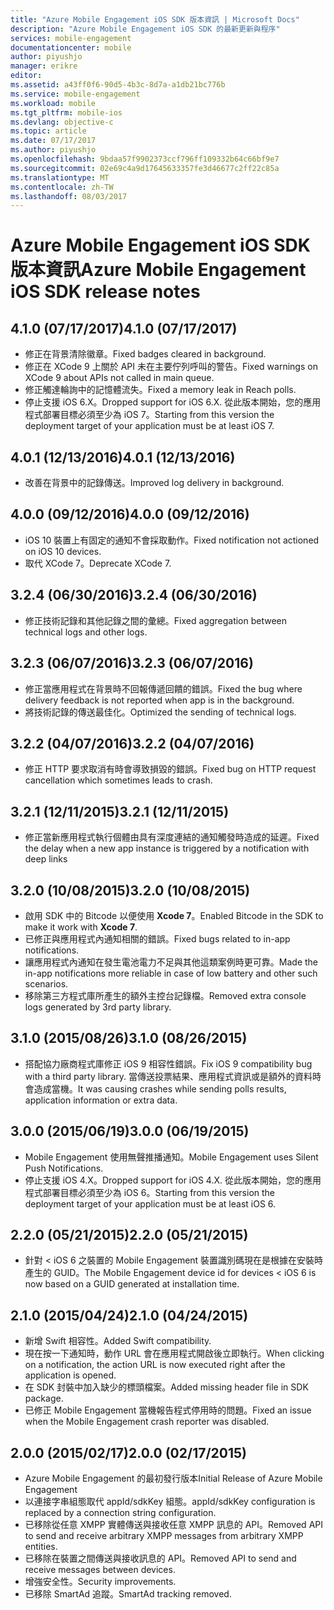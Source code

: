 ```yaml
---
title: "Azure Mobile Engagement iOS SDK 版本資訊 | Microsoft Docs"
description: "Azure Mobile Engagement iOS SDK 的最新更新與程序"
services: mobile-engagement
documentationcenter: mobile
author: piyushjo
manager: erikre
editor: 
ms.assetid: a43ff0f6-90d5-4b3c-8d7a-a1db21bc776b
ms.service: mobile-engagement
ms.workload: mobile
ms.tgt_pltfrm: mobile-ios
ms.devlang: objective-c
ms.topic: article
ms.date: 07/17/2017
ms.author: piyushjo
ms.openlocfilehash: 9bdaa57f9902373ccf796ff109332b64c66bf9e7
ms.sourcegitcommit: 02e69c4a9d17645633357fe3d46677c2ff22c85a
ms.translationtype: MT
ms.contentlocale: zh-TW
ms.lasthandoff: 08/03/2017
---
```

# <a name="azure-mobile-engagement-ios-sdk-release-notes"></a><span data-ttu-id="7d7af-103">Azure Mobile Engagement iOS SDK 版本資訊</span><span class="sxs-lookup"><span data-stu-id="7d7af-103">Azure Mobile Engagement iOS SDK release notes</span></span>

## <a name="410-07172017"></a><span data-ttu-id="7d7af-104">4.1.0 (07/17/2017)</span><span class="sxs-lookup"><span data-stu-id="7d7af-104">4.1.0 (07/17/2017)</span></span>
* <span data-ttu-id="7d7af-105">修正在背景清除徽章。</span><span class="sxs-lookup"><span data-stu-id="7d7af-105">Fixed badges cleared in background.</span></span>
* <span data-ttu-id="7d7af-106">修正在 XCode 9 上關於 API 未在主要佇列呼叫的警告。</span><span class="sxs-lookup"><span data-stu-id="7d7af-106">Fixed warnings on XCode 9 about APIs not called in main queue.</span></span>
* <span data-ttu-id="7d7af-107">修正觸達輪詢中的記憶體流失。</span><span class="sxs-lookup"><span data-stu-id="7d7af-107">Fixed a memory leak in Reach polls.</span></span>
* <span data-ttu-id="7d7af-108">停止支援 iOS 6.X。</span><span class="sxs-lookup"><span data-stu-id="7d7af-108">Dropped support for iOS 6.X.</span></span> <span data-ttu-id="7d7af-109">從此版本開始，您的應用程式部署目標必須至少為 iOS 7。</span><span class="sxs-lookup"><span data-stu-id="7d7af-109">Starting from this version the deployment target of your application must be at least iOS 7.</span></span>

## <a name="401-12132016"></a><span data-ttu-id="7d7af-110">4.0.1 (12/13/2016)</span><span class="sxs-lookup"><span data-stu-id="7d7af-110">4.0.1 (12/13/2016)</span></span>
* <span data-ttu-id="7d7af-111">改善在背景中的記錄傳送。</span><span class="sxs-lookup"><span data-stu-id="7d7af-111">Improved log delivery in background.</span></span>

## <a name="400-09122016"></a><span data-ttu-id="7d7af-112">4.0.0 (09/12/2016)</span><span class="sxs-lookup"><span data-stu-id="7d7af-112">4.0.0 (09/12/2016)</span></span>
* <span data-ttu-id="7d7af-113">iOS 10 裝置上有固定的通知不會採取動作。</span><span class="sxs-lookup"><span data-stu-id="7d7af-113">Fixed notification not actioned on iOS 10 devices.</span></span>
* <span data-ttu-id="7d7af-114">取代 XCode 7。</span><span class="sxs-lookup"><span data-stu-id="7d7af-114">Deprecate XCode 7.</span></span>

## <a name="324-06302016"></a><span data-ttu-id="7d7af-115">3.2.4 (06/30/2016)</span><span class="sxs-lookup"><span data-stu-id="7d7af-115">3.2.4 (06/30/2016)</span></span>
* <span data-ttu-id="7d7af-116">修正技術記錄和其他記錄之間的彙總。</span><span class="sxs-lookup"><span data-stu-id="7d7af-116">Fixed aggregation between technical logs and other logs.</span></span>

## <a name="323-06072016"></a><span data-ttu-id="7d7af-117">3.2.3 (06/07/2016)</span><span class="sxs-lookup"><span data-stu-id="7d7af-117">3.2.3 (06/07/2016)</span></span>
* <span data-ttu-id="7d7af-118">修正當應用程式在背景時不回報傳遞回饋的錯誤。</span><span class="sxs-lookup"><span data-stu-id="7d7af-118">Fixed the bug where delivery feedback is not reported when app is in the background.</span></span>
* <span data-ttu-id="7d7af-119">將技術記錄的傳送最佳化。</span><span class="sxs-lookup"><span data-stu-id="7d7af-119">Optimized the sending of technical logs.</span></span>

## <a name="322-04072016"></a><span data-ttu-id="7d7af-120">3.2.2 (04/07/2016)</span><span class="sxs-lookup"><span data-stu-id="7d7af-120">3.2.2 (04/07/2016)</span></span>
* <span data-ttu-id="7d7af-121">修正 HTTP 要求取消有時會導致損毀的錯誤。</span><span class="sxs-lookup"><span data-stu-id="7d7af-121">Fixed bug on HTTP request cancellation which sometimes leads to crash.</span></span>

## <a name="321-12112015"></a><span data-ttu-id="7d7af-122">3.2.1 (12/11/2015)</span><span class="sxs-lookup"><span data-stu-id="7d7af-122">3.2.1 (12/11/2015)</span></span>
* <span data-ttu-id="7d7af-123">修正當新應用程式執行個體由具有深度連結的通知觸發時造成的延遲。</span><span class="sxs-lookup"><span data-stu-id="7d7af-123">Fixed the delay when a new app instance is triggered by a notification with deep links</span></span>

## <a name="320-10082015"></a><span data-ttu-id="7d7af-124">3.2.0 (10/08/2015)</span><span class="sxs-lookup"><span data-stu-id="7d7af-124">3.2.0 (10/08/2015)</span></span>
* <span data-ttu-id="7d7af-125">啟用 SDK 中的 Bitcode 以便使用 **Xcode 7**。</span><span class="sxs-lookup"><span data-stu-id="7d7af-125">Enabled Bitcode in the SDK to make it work with **Xcode 7**.</span></span>
* <span data-ttu-id="7d7af-126">已修正與應用程式內通知相關的錯誤。</span><span class="sxs-lookup"><span data-stu-id="7d7af-126">Fixed bugs related to in-app notifications.</span></span>
* <span data-ttu-id="7d7af-127">讓應用程式內通知在發生電池電力不足與其他這類案例時更可靠。</span><span class="sxs-lookup"><span data-stu-id="7d7af-127">Made the in-app notifications more reliable in case of low battery and other such scenarios.</span></span>
* <span data-ttu-id="7d7af-128">移除第三方程式庫所產生的額外主控台記錄檔。</span><span class="sxs-lookup"><span data-stu-id="7d7af-128">Removed extra console logs generated by 3rd party library.</span></span>

## <a name="310-08262015"></a><span data-ttu-id="7d7af-129">3.1.0 (2015/08/26)</span><span class="sxs-lookup"><span data-stu-id="7d7af-129">3.1.0 (08/26/2015)</span></span>
* <span data-ttu-id="7d7af-130">搭配協力廠商程式庫修正 iOS 9 相容性錯誤。</span><span class="sxs-lookup"><span data-stu-id="7d7af-130">Fix iOS 9 compatibility bug with a third party library.</span></span> <span data-ttu-id="7d7af-131">當傳送投票結果、應用程式資訊或是額外的資料時會造成當機。</span><span class="sxs-lookup"><span data-stu-id="7d7af-131">It was causing crashes while sending polls results, application information or extra data.</span></span>

## <a name="300-06192015"></a><span data-ttu-id="7d7af-132">3.0.0 (2015/06/19)</span><span class="sxs-lookup"><span data-stu-id="7d7af-132">3.0.0 (06/19/2015)</span></span>
* <span data-ttu-id="7d7af-133">Mobile Engagement 使用無聲推播通知。</span><span class="sxs-lookup"><span data-stu-id="7d7af-133">Mobile Engagement uses Silent Push Notifications.</span></span>
* <span data-ttu-id="7d7af-134">停止支援 iOS 4.X。</span><span class="sxs-lookup"><span data-stu-id="7d7af-134">Dropped support for iOS 4.X.</span></span> <span data-ttu-id="7d7af-135">從此版本開始，您的應用程式部署目標必須至少為 iOS 6。</span><span class="sxs-lookup"><span data-stu-id="7d7af-135">Starting from this version the deployment target of your application must be at least iOS 6.</span></span>

## <a name="220-05212015"></a><span data-ttu-id="7d7af-136">2.2.0 (05/21/2015)</span><span class="sxs-lookup"><span data-stu-id="7d7af-136">2.2.0 (05/21/2015)</span></span>
* <span data-ttu-id="7d7af-137">針對 < iOS 6 之裝置的 Mobile Engagement 裝置識別碼現在是根據在安裝時產生的 GUID。</span><span class="sxs-lookup"><span data-stu-id="7d7af-137">The Mobile Engagement device id for devices < iOS 6 is now based on a GUID generated at installation time.</span></span>

## <a name="210-04242015"></a><span data-ttu-id="7d7af-138">2.1.0 (2015/04/24)</span><span class="sxs-lookup"><span data-stu-id="7d7af-138">2.1.0 (04/24/2015)</span></span>
* <span data-ttu-id="7d7af-139">新增 Swift 相容性。</span><span class="sxs-lookup"><span data-stu-id="7d7af-139">Added Swift compatibility.</span></span>
* <span data-ttu-id="7d7af-140">現在按一下通知時，動作 URL 會在應用程式開啟後立即執行。</span><span class="sxs-lookup"><span data-stu-id="7d7af-140">When clicking on a notification, the action URL is now executed right after the application is opened.</span></span>
* <span data-ttu-id="7d7af-141">在 SDK 封裝中加入缺少的標頭檔案。</span><span class="sxs-lookup"><span data-stu-id="7d7af-141">Added missing header file in SDK package.</span></span>
* <span data-ttu-id="7d7af-142">已修正 Mobile Engagement 當機報告程式停用時的問題。</span><span class="sxs-lookup"><span data-stu-id="7d7af-142">Fixed an issue when the Mobile Engagement crash reporter was disabled.</span></span>

## <a name="200-02172015"></a><span data-ttu-id="7d7af-143">2.0.0 (2015/02/17)</span><span class="sxs-lookup"><span data-stu-id="7d7af-143">2.0.0 (02/17/2015)</span></span>
* <span data-ttu-id="7d7af-144">Azure Mobile Engagement 的最初發行版本</span><span class="sxs-lookup"><span data-stu-id="7d7af-144">Initial Release of Azure Mobile Engagement</span></span>
* <span data-ttu-id="7d7af-145">以連接字串組態取代 appId/sdkKey 組態。</span><span class="sxs-lookup"><span data-stu-id="7d7af-145">appId/sdkKey configuration is replaced by a connection string configuration.</span></span>
* <span data-ttu-id="7d7af-146">已移除從任意 XMPP 實體傳送與接收任意 XMPP 訊息的 API。</span><span class="sxs-lookup"><span data-stu-id="7d7af-146">Removed API to send and receive arbitrary XMPP messages from arbitrary XMPP entities.</span></span>
* <span data-ttu-id="7d7af-147">已移除在裝置之間傳送與接收訊息的 API。</span><span class="sxs-lookup"><span data-stu-id="7d7af-147">Removed API to send and receive messages between devices.</span></span>
* <span data-ttu-id="7d7af-148">增強安全性。</span><span class="sxs-lookup"><span data-stu-id="7d7af-148">Security improvements.</span></span>
* <span data-ttu-id="7d7af-149">已移除 SmartAd 追蹤。</span><span class="sxs-lookup"><span data-stu-id="7d7af-149">SmartAd tracking removed.</span></span>
